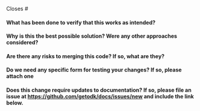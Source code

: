 Closes #

#### What has been done to verify that this works as intended?

#### Why is this the best possible solution? Were any other approaches considered?

#### Are there any risks to merging this code? If so, what are they?

#### Do we need any specific form for testing your changes? If so, please attach one

#### Does this change require updates to documentation? If so, please file an issue at https://github.com/getodk/docs/issues/new and include the link below.
